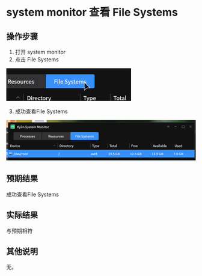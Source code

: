 # system monitor 查看 File Systems

## 操作步骤
1. 打开 system monitor
2. 点击 File Systems

![system_monitor_查看_File_Systems-1](./img/system_monitor_查看_File_Systems-1.png)

3. 成功查看File Systems

![system_monitor_查看_File_Systems-2](./img/system_monitor_查看_File_Systems-2.png)

## 预期结果
成功查看File Systems
## 实际结果
与预期相符
## 其他说明
无。
